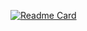 [![Readme Card](https://github-readme-stats.vercel.app/api/pin/?username=xincai&repo=github-readme-stats)](https://github.com/anuraghazra/github-readme-stats)



